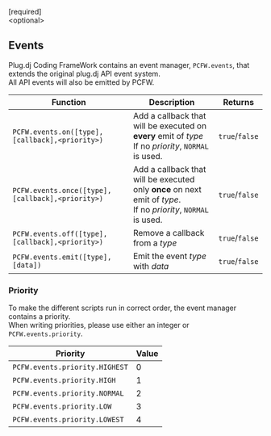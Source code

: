[required]<br />
&lt;optional&gt;
## Events
Plug.dj Coding FrameWork contains an event manager, `PCFW.events`, that extends the original plug.dj API event system.<br />
All API events will also be emitted by PCFW.

Function | Description | Returns
--- | --- | ---
`PCFW.events.on([type],[callback],<priority>)` | Add a callback that will be executed on **every** emit of _type_<br />If no _priority_, `NORMAL` is used. | `true`/`false`
`PCFW.events.once([type],[callback],<priority>)` | Add a callback that will be executed only **once** on next emit of _type_.<br />If no _priority_, `NORMAL` is used. | `true`/`false`
`PCFW.events.off([type],[callback],<priority>)` | Remove a callback from a _type_ | `true`/`false`
`PCFW.events.emit([type],[data])` | Emit the event _type_ with _data_ | `true`/`false`

### Priority
To make the different scripts run in correct order, the event manager contains a priority.<br />
When writing priorities, please use either an integer or `PCFW.events.priority`.

Priority | Value
--- | ---
`PCFW.events.priority.HIGHEST` | 0
`PCFW.events.priority.HIGH` | 1
`PCFW.events.priority.NORMAL` | 2
`PCFW.events.priority.LOW` | 3
`PCFW.events.priority.LOWEST` | 4
